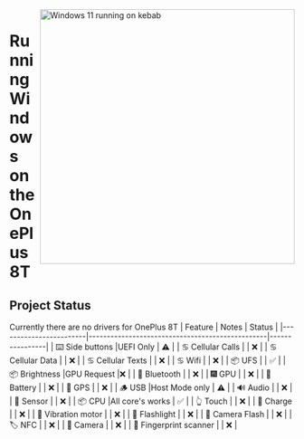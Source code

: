 <img align="right" src="https://github.com/Project-Silicium/Mu-Silicium/blob/main/Resources/Pictures/OnePlus-8T.png" width="450" alt="Windows 11 running on kebab">

# Running Windows on the OnePlus 8T

## Project Status
Currently there are no drivers for OnePlus 8T
| Feature                | Notes                                           | Status         |
|------------------------|-------------------------------------------------|----------------|
| ⌨️ Side buttons        |UEFI Only                                                 | ⚠️            |
| ♋ Cellular Calls      |                                                 | ❌            |
| ♋ Cellular Data       |                                                 | ❌            |
| ♋ Cellular Texts      |                                                 | ❌            |
| ♋ Wifi                |                                                 | ❌            |
| 📦 UFS                 |                                                 | ✅            |
| 📦 Brightness                 |GPU Request                                                 |❌             |
| 🔵 Bluetooth           |                                                 | ❌            |
| 🎆 GPU                 |                                                 | ❌            |
| 🔋 Battery             |                                                 | ❌            |
| 📌 GPS                 |                                                 | ❌            |
| 🪵 USB                 |Host Mode only                                                 | ⚠️            |
| 🔊 Audio               |                                                 | ❌            |
| 🧭 Sensor              |                                                 | ❌            |
| 📦 CPU                 |All core's works                                                 | ✅            |
| 👆 Touch               |                                                 | ❌            |
| 🔌 Charge              |                                                 | ❌            |
| 📳 Vibration motor     |                                                 | ❌            |
| 🔦 Flashlight          |                                                 | ❌            |
| 📸 Camera Flash        |                                                 | ❌            |
| 🏷️ NFC                 |                               | ❌            |
| 📸 Camera              |                                                 | ❌            |
| 🧬 Fingerprint scanner |                                                 | ❌            |
